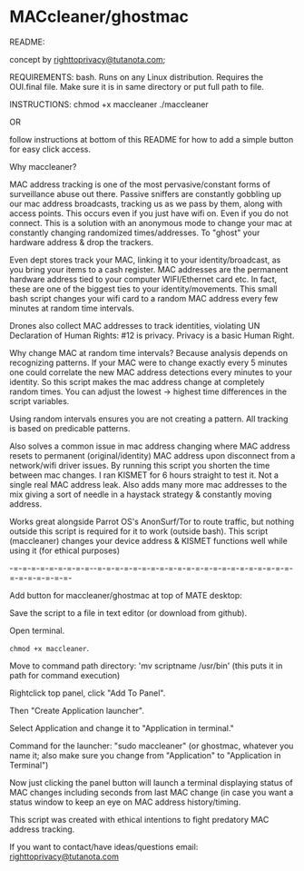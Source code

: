 # MACcleaner/ghostmac
README:

concept by righttoprivacy@tutanota.com; 

REQUIREMENTS:
bash.
Runs on any Linux distribution. 
Requires the OUI.final file. Make sure it is in same directory or put full path to file.

INSTRUCTIONS:
chmod +x maccleaner
./maccleaner

OR

follow instructions at bottom of this README for how to add a simple button for easy click access.

Why maccleaner?

MAC address tracking is one of the most pervasive/constant forms 
of surveillance abuse out there. Passive sniffers are constantly 
gobbling up our mac address broadcasts, tracking us as we pass 
by them, along with access points. This occurs even if you just have
wifi on. Even if you do not connect. This is a solution with an
anonymous mode to change your mac at constantly changing randomized
times/addresses. To "ghost" your hardware address & drop the trackers.

Even dept stores track your MAC, linking it to your identity/broadcast, as
you bring your items to a cash register. MAC addresses are the permanent 
hardware address tied to your computer WIFI/Ethernet card etc. In fact,
these are one of the biggest ties to your identity/movements. This small 
bash script changes your wifi card to a random MAC address every few minutes at 
random time intervals. 

Drones also collect MAC addresses to track identities, violating 
UN Declaration of Human Rights: #12 is privacy. Privacy is a basic
Human Right.

Why change MAC at random time intervals? Because analysis depends on recognizing 
patterns. If your MAC were to change exactly every 5 minutes one could 
correlate the new MAC address detections every minutes to your identity. 
So this script makes the mac address change at completely random times. 
You can adjust the lowest -> highest time differences in the script variables.

Using random intervals ensures you are not creating a pattern. All tracking
is based on predicable patterns.

Also solves a common issue in mac address changing where MAC address resets to permanent
(original/identity) MAC address upon disconnect from a network/wifi driver
issues. By running this script you shorten the time between mac changes. I ran
KISMET for 6 hours straight to test it. Not a single real MAC address leak. Also
adds many more mac addresses to the mix giving a sort of needle in a haystack 
strategy & constantly moving address.

Works great alongside Parrot OS's AnonSurf/Tor to route traffic, but nothing outside 
this script is required for it to work (outside bash). This script (maccleaner)
changes your device address & KISMET functions well while using it (for ethical
purposes)

-=-=-=-=-=-=-=-=-=--=-=-=-=-=-=-=-=-=-=-=-=-=-=-=-=-=-=-=-=-=-=-=-=-=-=-=-=-=-


Add button for maccleaner/ghostmac at top of MATE desktop:

Save the script to a file in text editor (or download from github).

Open terminal.

`chmod +x maccleaner`. 

Move to command path directory:
'mv scriptname /usr/bin' (this puts it in path for command execution)

Rightclick top panel, click "Add To Panel". 

Then "Create Application launcher". 

Select Application and change it to "Application in terminal." 

Command for the launcher: "sudo maccleaner" (or ghostmac, whatever
you name it; also make sure you change from "Application" to 
"Application in Terminal")

Now just clicking the panel button will launch a terminal displaying status
of MAC changes including seconds from last MAC change (in case
you want a status window to keep an eye on MAC address history/timing.

This script was created with ethical intentions to fight predatory MAC address tracking.

If you want to contact/have ideas/questions email: righttoprivacy@tutanota.com


